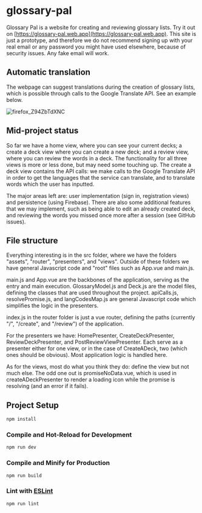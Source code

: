 # glossary-pal

Glossary Pal is a website for creating and reviewing glossary lists. Try it out on [https://glossary-pal.web.app](https://glossary-pal.web.app). This site is just a prototype, and therefore we do not recommend signing up with your real email or any password you might have used elsewhere, because of security issues. Any fake email will work.

## Automatic translation

The webpage can suggest translations during the creation of glossary lists, which is possible through calls to the Google Translate API. See an example below.

![firefox_Z94ZbTdXNC](https://user-images.githubusercontent.com/45148959/205668260-98f8a0eb-dedf-495d-bb7a-25c8e757e2a3.gif)

## Mid-project status
So far we have a home view, where you can see your current decks; a create a deck view where you can create a new deck; and a review view, where you can review the words in a deck. The functionality for all three views is more or less done, but may need some touching up. The create a deck view contains the API calls: we make calls to the Google Translate API in order to get the languages that the service can translate, and to translate words which the user has inputted.

The major areas left are: user implementation (sign in, registration views) and persistence (using Firebase). There are also some additional features that we may implement, such as being able to edit an already created deck, and reviewing the words you missed once more after a session (see GitHub issues).

## File structure
Everything interesting is in the src folder, where we have the folders "assets", "router", "presenters", and "views". Outside of these folders we have general Javascript code and "root" files such as App.vue and main.js.

main.js and App.vue are the backbones of the application, serving as the entry and main execution. GlossaryModel.js and Deck.js are the model files, defining the classes that are used throughout the project. apiCalls.js, resolvePromise.js, and langCodesMap.js are general Javascript code which simplifies the logic in the presenters.

index.js in the router folder is just a vue router, defining the paths (currently "/", "/create", and "/review") of the application.

For the presenters we have: HomePresenter, CreateDeckPresenter, ReviewDeckPresenter, and PostReviewViewPresenter. Each serve as a presenter either for one view, or in the case of CreateADeck, two (which ones should be obvious). Most application logic is handled here.

As for the views, most do what you think they do: define the view but not much else. The odd one out is promiseNoData.vue, which is used in createADeckPresenter to render a loading icon while the promise is resolving (and an error if it fails). 

## Project Setup

```sh
npm install
```

### Compile and Hot-Reload for Development

```sh
npm run dev
```

### Compile and Minify for Production

```sh
npm run build
```

### Lint with [ESLint](https://eslint.org/)

```sh
npm run lint
```
